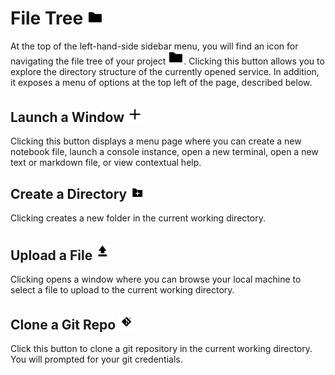 # File Tree <img src="docs/_media/folder.png" alt="drawing" width="25"/>
At the top of the left-hand-side sidebar menu, you will find an icon for navigating the file tree of your project <img src="docs/_media/folder.png" alt="drawing" width="25"/>.  Clicking this button allows you to explore the directory structure of the currently opened service.  In addition, it exposes a menu of options at the top left of the page, described below.

## Launch a Window <img src="docs/_media/plus.png" alt="drawing" width="25"/>
Clicking this button displays a menu page where you can create a new notebook file, launch a console instance, open a new terminal, open a new text or markdown file, or view contextual help.  

## Create a Directory <img src="docs/_media/folder_plus.png" alt="drawing" width="25"/>
Clicking creates a new folder in the current working directory.

## Upload a File <img src="docs/_media/uparrow.png" alt="drawing" width="25"/>
Clicking opens a window where you can browse your local machine to select a file to upload to the current working directory.

## Clone a Git Repo <img src="docs/_media/gitclone.png" alt="drawing" width="25"/>
Click this button to clone a git repository in the current working directory.  You will prompted for your git credentials.  
